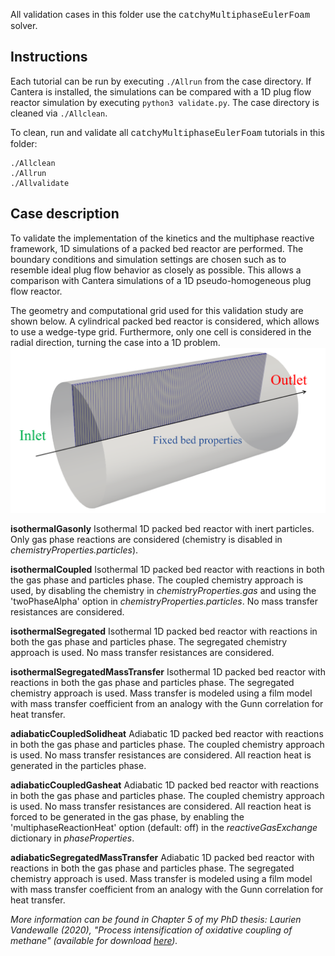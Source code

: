 All validation cases in this folder use the
<span style="font-family:Courier;">catchyMultiphaseEulerFoam</span> 
solver. 

## Instructions

Each tutorial can be run by executing `./Allrun` from the case directory. If 
Cantera is installed, the simulations can be compared with a 1D plug flow reactor 
simulation by executing `python3 validate.py`. 
The case directory is cleaned via `./Allclean`.

To clean, run and validate all 
<span style="font-family:Courier;">catchyMultiphaseEulerFoam</span> 
tutorials in this folder:
```
./Allclean
./Allrun
./Allvalidate
```

## Case description

To validate the implementation of the kinetics and the multiphase reactive framework, 
1D simulations of a packed bed reactor are performed. The boundary conditions and 
simulation settings are chosen such as to resemble ideal plug flow behavior as closely 
as possible. This allows a comparison with Cantera simulations of a 1D pseudo-homogeneous 
plug flow reactor.

The geometry and computational grid used for this validation study are shown below. 
A cylindrical packed bed reactor is considered, which allows to use a wedge-type grid. 
Furthermore, only one cell is considered in the radial direction, turning the case into a 1D problem.
![geometry](geometry.png) 

**isothermalGasonly** Isothermal 1D packed bed reactor with inert particles. 
Only gas phase reactions are considered (chemistry is disabled in 
*chemistryProperties.particles*).

**isothermalCoupled** Isothermal 1D packed bed reactor with reactions in both 
the gas phase and particles phase. The coupled chemistry approach is used, by
disabling the chemistry in *chemistryProperties.gas* and using the 
'twoPhaseAlpha' option in *chemistryProperties.particles*. No mass transfer 
resistances are considered.

**isothermalSegregated** Isothermal 1D packed bed reactor with reactions in both 
the gas phase and particles phase. The segregated chemistry approach is used.
No mass transfer resistances are considered.

**isothermalSegregatedMassTransfer** Isothermal 1D packed bed reactor with 
reactions in both the gas phase and particles phase. The segregated chemistry 
approach is used. Mass transfer is modeled using a film model with mass transfer 
coefficient from an analogy with the Gunn correlation for heat transfer.

**adiabaticCoupledSolidheat** Adiabatic 1D packed bed reactor with reactions in 
both the gas phase and particles phase. The coupled chemistry approach is used. 
No mass transfer resistances are considered. All reaction heat is generated in 
the particles phase.

**adiabaticCoupledGasheat** Adiabatic 1D packed bed reactor with reactions in 
both the gas phase and particles phase. The coupled chemistry approach is used. 
No mass transfer resistances are considered. All reaction heat is forced to be
generated in the gas phase, by enabling the 'multiphaseReactionHeat' option 
(default: off) in the *reactiveGasExchange* dictionary in *phaseProperties*.

**adiabaticSegregatedMassTransfer** Adiabatic 1D packed bed reactor with 
reactions in both the gas phase and particles phase. The segregated chemistry 
approach is used. Mass transfer is modeled using a film model with mass transfer 
coefficient from an analogy with the Gunn correlation for heat transfer. 


*More information can be found in Chapter 5 of my PhD thesis:*
*Laurien Vandewalle (2020),* 
*"Process intensification of oxidative coupling of methane"* 
*(available for download [here](https://biblio.ugent.be/publication/8663163)).*